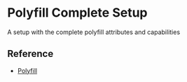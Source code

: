 # Polyfill Complete Setup

A setup with the complete polyfill attributes and capabilities

## Reference

* [Polyfill](https://polyfill.io/v3/)